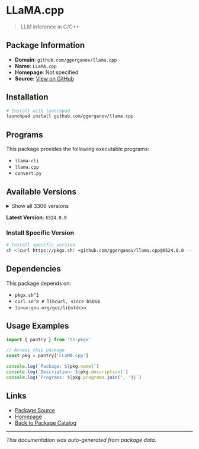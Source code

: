 # LLaMA.cpp

> LLM inference in C/C++

## Package Information

- **Domain**: `github.com/ggerganov/llama.cpp`
- **Name**: `LLaMA.cpp`
- **Homepage**: Not specified
- **Source**: [View on GitHub](https://github.com/pkgxdev/pantry/tree/main/projects/github.com/ggerganov/llama.cpp/package.yml)

## Installation

```bash
# Install with launchpad
launchpad install github.com/ggerganov/llama.cpp
```

## Programs

This package provides the following executable programs:

- `llama-cli`
- `llama.cpp`
- `convert.py`

## Available Versions

<details>
<summary>Show all 3306 versions</summary>

- `6524.0.0`, `6523.0.0`, `6522.0.0`, `6521.0.0`, `6519.0.0`
- `6518.0.0`, `6517.0.0`, `6516.0.0`, `6515.0.0`, `6514.0.0`
- `6513.0.0`, `6512.0.0`, `6511.0.0`, `6510.0.0`, `6509.0.0`
- `6508.0.0`, `6507.0.0`, `6506.0.0`, `6505.0.0`, `6504.0.0`
- `6503.0.0`, `6502.0.0`, `6501.0.0`, `6500.0.0`, `6499.0.0`
- `6498.0.0`, `6497.0.0`, `6496.0.0`, `6494.0.0`, `6493.0.0`
- `6492.0.0`, `6491.0.0`, `6490.0.0`, `6488.0.0`, `6484.0.0`
- `6483.0.0`, `6482.0.0`, `6480.0.0`, `6479.0.0`, `6478.0.0`
- `6477.0.0`, `6476.0.0`, `6475.0.0`, `6474.0.0`, `6473.0.0`
- `6471.0.0`, `6470.0.0`, `6469.0.0`, `6451.0.0`, `6447.0.0`
- `6445.0.0`, `6444.0.0`, `6443.0.0`, `6442.0.0`, `6441.0.0`
- `6440.0.0`, `6436.0.0`, `6435.0.0`, `6434.0.0`, `6432.0.0`
- `6431.0.0`, `6430.0.0`, `6429.0.0`, `6428.0.0`, `6427.0.0`
- `6424.0.0`, `6423.0.0`, `6421.0.0`, `6419.0.0`, `6418.0.0`
- `6416.0.0`, `6415.0.0`, `6414.0.0`, `6412.0.0`, `6409.0.0`
- `6408.0.0`, `6407.0.0`, `6406.0.0`, `6405.0.0`, `6404.0.0`
- `6403.0.0`, `6402.0.0`, `6401.0.0`, `6399.0.0`, `6397.0.0`
- `6396.0.0`, `6394.0.0`, `6393.0.0`, `6392.0.0`, `6391.0.0`
- `6390.0.0`, `6389.0.0`, `6387.0.0`, `6386.0.0`, `6384.0.0`
- `6383.0.0`, `6382.0.0`, `6381.0.0`, `6380.0.0`, `6379.0.0`
- `6377.0.0`, `6376.0.0`, `6374.0.0`, `6373.0.0`, `6372.0.0`
- `6371.0.0`, `6370.0.0`, `6368.0.0`, `6367.0.0`, `6365.0.0`
- `6364.0.0`, `6362.0.0`, `6361.0.0`, `6360.0.0`, `6358.0.0`
- `6357.0.0`, `6356.0.0`, `6355.0.0`, `6354.0.0`, `6353.0.0`
- `6352.0.0`, `6351.0.0`, `6350.0.0`, `6349.0.0`, `6348.0.0`
- `6347.0.0`, `6346.0.0`, `6344.0.0`, `6343.0.0`, `6341.0.0`
- `6340.0.0`, `6337.0.0`, `6335.0.0`, `6334.0.0`, `6332.0.0`
- `6331.0.0`, `6330.0.0`, `6329.0.0`, `6328.0.0`, `6327.0.0`
- `6325.0.0`, `6324.0.0`, `6323.0.0`, `6322.0.0`, `6318.0.0`
- `6317.0.0`, `6316.0.0`, `6315.0.0`, `6314.0.0`, `6313.0.0`
- `6312.0.0`, `6311.0.0`, `6310.0.0`, `6309.0.0`, `6307.0.0`
- `6305.0.0`, `6303.0.0`, `6301.0.0`, `6300.0.0`, `6299.0.0`
- `6298.0.0`, `6297.0.0`, `6295.0.0`, `6294.0.0`, `6293.0.0`
- `6292.0.0`, `6291.0.0`, `6290.0.0`, `6289.0.0`, `6287.0.0`
- `6286.0.0`, `6285.0.0`, `6284.0.0`, `6283.0.0`, `6282.0.0`
- `6280.0.0`, `6279.0.0`, `6278.0.0`, `6277.0.0`, `6276.0.0`
- `6275.0.0`, `6274.0.0`, `6273.0.0`, `6272.0.0`, `6271.0.0`
- `6269.0.0`, `6267.0.0`, `6265.0.0`, `6264.0.0`, `6262.0.0`
- `6261.0.0`, `6258.0.0`, `6257.0.0`, `6255.0.0`, `6254.0.0`
- `6251.0.0`, `6250.0.0`, `6249.0.0`, `6248.0.0`, `6247.0.0`
- `6246.0.0`, `6245.0.0`, `6244.0.0`, `6243.0.0`, `6242.0.0`
- `6241.0.0`, `6240.0.0`, `6239.0.0`, `6238.0.0`, `6237.0.0`
- `6236.0.0`, `6235.0.0`, `6229.0.0`, `6228.0.0`, `6225.0.0`
- `6218.0.0`, `6215.0.0`, `6214.0.0`, `6213.0.0`, `6210.0.0`
- `6209.0.0`, `6208.0.0`, `6207.0.0`, `6205.0.0`, `6204.0.0`
- `6202.0.0`, `6201.0.0`, `6199.0.0`, `6195.0.0`, `6193.0.0`
- `6191.0.0`, `6190.0.0`, `6189.0.0`, `6188.0.0`, `6187.0.0`
- `6185.0.0`, `6184.0.0`, `6183.0.0`, `6182.0.0`, `6181.0.0`
- `6180.0.0`, `6179.0.0`, `6178.0.0`, `6177.0.0`, `6176.0.0`
- `6175.0.0`, `6174.0.0`, `6173.0.0`, `6153.0.0`, `6152.0.0`
- `6150.0.0`, `6149.0.0`, `6148.0.0`, `6144.0.0`, `6143.0.0`
- `6141.0.0`, `6140.0.0`, `6139.0.0`, `6138.0.0`, `6137.0.0`
- `6136.0.0`, `6135.0.0`, `6134.0.0`, `6132.0.0`, `6131.0.0`
- `6129.0.0`, `6128.0.0`, `6124.0.0`, `6123.0.0`, `6122.0.0`
- `6121.0.0`, `6119.0.0`, `6118.0.0`, `6117.0.0`, `6116.0.0`
- `6115.0.0`, `6114.0.0`, `6113.0.0`, `6111.0.0`, `6109.0.0`
- `6106.0.0`, `6105.0.0`, `6104.0.0`, `6103.0.0`, `6102.0.0`
- `6101.0.0`, `6100.0.0`, `6099.0.0`, `6098.0.0`, `6097.0.0`
- `6096.0.0`, `6095.0.0`, `6093.0.0`, `6092.0.0`, `6090.0.0`
- `6089.0.0`, `6088.0.0`, `6087.0.0`, `6085.0.0`, `6084.0.0`
- `6083.0.0`, `6082.0.0`, `6081.0.0`, `6080.0.0`, `6079.0.0`
- `6078.0.0`, `6076.0.0`, `6075.0.0`, `6074.0.0`, `6073.0.0`
- `6070.0.0`, `6067.0.0`, `6066.0.0`, `6065.0.0`, `6064.0.0`
- `6063.0.0`, `6062.0.0`, `6061.0.0`, `6060.0.0`, `6059.0.0`
- `6058.0.0`, `6057.0.0`, `6056.0.0`, `6055.0.0`, `6054.0.0`
- `6052.0.0`, `6051.0.0`, `6050.0.0`, `6049.0.0`, `6048.0.0`
- `6047.0.0`, `6045.0.0`, `6044.0.0`, `6043.0.0`, `6042.0.0`
- `6041.0.0`, `6040.0.0`, `6039.0.0`, `6038.0.0`, `6037.0.0`
- `6036.0.0`, `6035.0.0`, `6032.0.0`, `6031.0.0`, `6030.0.0`
- `6029.0.0`, `6027.0.0`, `6026.0.0`, `6025.0.0`, `6024.0.0`
- `6023.0.0`, `6022.0.0`, `6020.0.0`, `6018.0.0`, `6017.0.0`
- `6016.0.0`, `6015.0.0`, `6014.0.0`, `6013.0.0`, `6012.0.0`
- `6011.0.0`, `6002.0.0`, `6001.0.0`, `6000.0.0`, `5999.0.0`
- `5998.0.0`, `5997.0.0`, `5996.0.0`, `5995.0.0`, `5994.0.0`
- `5993.0.0`, `5992.0.0`, `5990.0.0`, `5989.0.0`, `5988.0.0`
- `5987.0.0`, `5986.0.0`, `5985.0.0`, `5984.0.0`, `5981.0.0`
- `5980.0.0`, `5979.0.0`, `5978.0.0`, `5976.0.0`, `5975.0.0`
- `5973.0.0`, `5972.0.0`, `5970.0.0`, `5968.0.0`, `5967.0.0`
- `5966.0.0`, `5965.0.0`, `5963.0.0`, `5962.0.0`, `5961.0.0`
- `5960.0.0`, `5959.0.0`, `5958.0.0`, `5957.0.0`, `5956.0.0`
- `5954.0.0`, `5953.0.0`, `5952.0.0`, `5950.0.0`, `5949.0.0`
- `5943.0.0`, `5942.0.0`, `5941.0.0`, `5940.0.0`, `5937.0.0`
- `5936.0.0`, `5935.0.0`, `5934.0.0`, `5933.0.0`, `5932.0.0`
- `5930.0.0`, `5929.0.0`, `5928.0.0`, `5927.0.0`, `5924.0.0`
- `5923.0.0`, `5922.0.0`, `5921.0.0`, `5920.0.0`, `5919.0.0`
- `5916.0.0`, `5914.0.0`, `5913.0.0`, `5912.0.0`, `5911.0.0`
- `5910.0.0`, `5909.0.0`, `5908.0.0`, `5904.0.0`, `5902.0.0`
- `5901.0.0`, `5900.0.0`, `5899.0.0`, `5898.0.0`, `5897.0.0`
- `5896.0.0`, `5895.0.0`, `5894.0.0`, `5893.0.0`, `5892.0.0`
- `5891.0.0`, `5890.0.0`, `5889.0.0`, `5888.0.0`, `5887.0.0`
- `5886.0.0`, `5884.0.0`, `5882.0.0`, `5880.0.0`, `5876.0.0`
- `5875.0.0`, `5874.0.0`, `5873.0.0`, `5872.0.0`, `5870.0.0`
- `5869.0.0`, `5868.0.0`, `5867.0.0`, `5866.0.0`, `5865.0.0`
- `5864.0.0`, `5863.0.0`, `5862.0.0`, `5861.0.0`, `5860.0.0`
- `5859.0.0`, `5858.0.0`, `5857.0.0`, `5856.0.0`, `5855.0.0`
- `5854.0.0`, `5853.0.0`, `5852.0.0`, `5851.0.0`, `5849.0.0`
- `5848.0.0`, `5847.0.0`, `5846.0.0`, `5845.0.0`, `5844.0.0`
- `5843.0.0`, `5841.0.0`, `5840.0.0`, `5839.0.0`, `5838.0.0`
- `5837.0.0`, `5836.0.0`, `5835.0.0`, `5834.0.0`, `5833.0.0`
- `5832.0.0`, `5831.0.0`, `5830.0.0`, `5829.0.0`, `5828.0.0`
- `5827.0.0`, `5826.0.0`, `5825.0.0`, `5824.0.0`, `5823.0.0`
- `5822.0.0`, `5821.0.0`, `5820.0.0`, `5819.0.0`, `5817.0.0`
- `5816.0.0`, `5815.0.0`, `5814.0.0`, `5812.0.0`, `5811.0.0`
- `5809.0.0`, `5808.0.0`, `5804.0.0`, `5803.0.0`, `5802.0.0`
- `5801.0.0`, `5798.0.0`, `5797.0.0`, `5795.0.0`, `5794.0.0`
- `5793.0.0`, `5792.0.0`, `5788.0.0`, `5787.0.0`, `5785.0.0`
- `5784.0.0`, `5783.0.0`, `5782.0.0`, `5780.0.0`, `5778.0.0`
- `5777.0.0`, `5775.0.0`, `5774.0.0`, `5773.0.0`, `5772.0.0`
- `5771.0.0`, `5770.0.0`, `5769.0.0`, `5760.0.0`, `5759.0.0`
- `5757.0.0`, `5756.0.0`, `5755.0.0`, `5754.0.0`, `5753.0.0`
- `5752.0.0`, `5751.0.0`, `5749.0.0`, `5747.0.0`, `5745.0.0`
- `5744.0.0`, `5743.0.0`, `5742.0.0`, `5740.0.0`, `5738.0.0`
- `5737.0.0`, `5736.0.0`, `5735.0.0`, `5734.0.0`, `5733.0.0`
- `5731.0.0`, `5729.0.0`, `5728.0.0`, `5726.0.0`, `5723.0.0`
- `5722.0.0`, `5721.0.0`, `5720.0.0`, `5719.0.0`, `5718.0.0`
- `5717.0.0`, `5716.0.0`, `5715.0.0`, `5714.0.0`, `5713.0.0`
- `5712.0.0`, `5711.0.0`, `5709.0.0`, `5708.0.0`, `5707.0.0`
- `5706.0.0`, `5704.0.0`, `5703.0.0`, `5702.0.0`, `5701.0.0`
- `5699.0.0`, `5698.0.0`, `5697.0.0`, `5696.0.0`, `5695.0.0`
- `5693.0.0`, `5689.0.0`, `5688.0.0`, `5687.0.0`, `5686.0.0`
- `5685.0.0`, `5684.0.0`, `5683.0.0`, `5682.0.0`, `5681.0.0`
- `5679.0.0`, `5676.0.0`, `5675.0.0`, `5674.0.0`, `5673.0.0`
- `5672.0.0`, `5671.0.0`, `5670.0.0`, `5669.0.0`, `5668.0.0`
- `5667.0.0`, `5666.0.0`, `5664.0.0`, `5662.0.0`, `5659.0.0`
- `5657.0.0`, `5655.0.0`, `5654.0.0`, `5653.0.0`, `5652.0.0`
- `5651.0.0`, `5650.0.0`, `5649.0.0`, `5648.0.0`, `5646.0.0`
- `5645.0.0`, `5644.0.0`, `5642.0.0`, `5641.0.0`, `5640.0.0`
- `5639.0.0`, `5638.0.0`, `5637.0.0`, `5636.0.0`, `5634.0.0`
- `5633.0.0`, `5632.0.0`, `5631.0.0`, `5630.0.0`, `5629.0.0`
- `5627.0.0`, `5625.0.0`, `5624.0.0`, `5622.0.0`, `5621.0.0`
- `5620.0.0`, `5618.0.0`, `5617.0.0`, `5615.0.0`, `5614.0.0`
- `5613.0.0`, `5612.0.0`, `5610.0.0`, `5609.0.0`, `5608.0.0`
- `5606.0.0`, `5604.0.0`, `5603.0.0`, `5602.0.0`, `5601.0.0`
- `5600.0.0`, `5598.0.0`, `5596.0.0`, `5595.0.0`, `5593.0.0`
- `5592.0.0`, `5591.0.0`, `5590.0.0`, `5589.0.0`, `5588.0.0`
- `5587.0.0`, `5586.0.0`, `5585.0.0`, `5584.0.0`, `5581.0.0`
- `5580.0.0`, `5578.0.0`, `5577.0.0`, `5576.0.0`, `5575.0.0`
- `5574.0.0`, `5573.0.0`, `5572.0.0`, `5571.0.0`, `5569.0.0`
- `5568.0.0`, `5560.0.0`, `5559.0.0`, `5558.0.0`, `5556.0.0`
- `5555.0.0`, `5554.0.0`, `5552.0.0`, `5551.0.0`, `5548.0.0`
- `5547.0.0`, `5546.0.0`, `5545.0.0`, `5544.0.0`, `5543.0.0`
- `5541.0.0`, `5540.0.0`, `5539.0.0`, `5538.0.0`, `5537.0.0`
- `5535.0.0`, `5534.0.0`, `5533.0.0`, `5532.0.0`, `5530.0.0`
- `5529.0.0`, `5526.0.0`, `5524.0.0`, `5522.0.0`, `5519.0.0`
- `5517.0.0`, `5516.0.0`, `5515.0.0`, `5514.0.0`, `5513.0.0`
- `5512.0.0`, `5510.0.0`, `5509.0.0`, `5508.0.0`, `5506.0.0`
- `5505.0.0`, `5504.0.0`, `5503.0.0`, `5502.0.0`, `5501.0.0`
- `5499.0.0`, `5498.0.0`, `5497.0.0`, `5495.0.0`, `5494.0.0`
- `5493.0.0`, `5492.0.0`, `5490.0.0`, `5489.0.0`, `5488.0.0`
- `5486.0.0`, `5484.0.0`, `5483.0.0`, `5481.0.0`, `5480.0.0`
- `5479.0.0`, `5478.0.0`, `5477.0.0`, `5476.0.0`, `5475.0.0`
- `5474.0.0`, `5473.0.0`, `5472.0.0`, `5471.0.0`, `5468.0.0`
- `5466.0.0`, `5465.0.0`, `5464.0.0`, `5463.0.0`, `5462.0.0`
- `5461.0.0`, `5460.0.0`, `5459.0.0`, `5458.0.0`, `5456.0.0`
- `5454.0.0`, `5453.0.0`, `5452.0.0`, `5451.0.0`, `5450.0.0`
- `5449.0.0`, `5448.0.0`, `5446.0.0`, `5444.0.0`, `5443.0.0`
- `5442.0.0`, `5441.0.0`, `5440.0.0`, `5439.0.0`, `5438.0.0`
- `5437.0.0`, `5436.0.0`, `5435.0.0`, `5434.0.0`, `5432.0.0`
- `5431.0.0`, `5430.0.0`, `5429.0.0`, `5427.0.0`, `5426.0.0`
- `5425.0.0`, `5423.0.0`, `5422.0.0`, `5421.0.0`, `5417.0.0`
- `5415.0.0`, `5414.0.0`, `5412.0.0`, `5411.0.0`, `5410.0.0`
- `5409.0.0`, `5406.0.0`, `5405.0.0`, `5404.0.0`, `5402.0.0`
- `5401.0.0`, `5400.0.0`, `5395.0.0`, `5394.0.0`, `5392.0.0`
- `5391.0.0`, `5390.0.0`, `5388.0.0`, `5387.0.0`, `5385.0.0`
- `5384.0.0`, `5382.0.0`, `5381.0.0`, `5380.0.0`, `5379.0.0`
- `5378.0.0`, `5377.0.0`, `5372.0.0`, `5371.0.0`, `5370.0.0`
- `5368.0.0`, `5367.0.0`, `5366.0.0`, `5365.0.0`, `5363.0.0`
- `5361.0.0`, `5360.0.0`, `5359.0.0`, `5358.0.0`, `5357.0.0`
- `5356.0.0`, `5355.0.0`, `5354.0.0`, `5353.0.0`, `5352.0.0`
- `5351.0.0`, `5350.0.0`, `5349.0.0`, `5347.0.0`, `5346.0.0`
- `5345.0.0`, `5344.0.0`, `5342.0.0`, `5341.0.0`, `5340.0.0`
- `5338.0.0`, `5336.0.0`, `5335.0.0`, `5334.0.0`, `5333.0.0`
- `5332.0.0`, `5331.0.0`, `5330.0.0`, `5329.0.0`, `5328.0.0`
- `5327.0.0`, `5326.0.0`, `5325.0.0`, `5324.0.0`, `5323.0.0`
- `5322.0.0`, `5321.0.0`, `5320.0.0`, `5318.0.0`, `5317.0.0`
- `5313.0.0`, `5311.0.0`, `5310.0.0`, `5309.0.0`, `5308.0.0`
- `5306.0.0`, `5303.0.0`, `5302.0.0`, `5301.0.0`, `5300.0.0`
- `5299.0.0`, `5298.0.0`, `5297.0.0`, `5296.0.0`, `5295.0.0`
- `5293.0.0`, `5292.0.0`, `5289.0.0`, `5287.0.0`, `5286.0.0`
- `5284.0.0`, `5283.0.0`, `5281.0.0`, `5280.0.0`, `5279.0.0`
- `5278.0.0`, `5277.0.0`, `5276.0.0`, `5275.0.0`, `5274.0.0`
- `5273.0.0`, `5272.0.0`, `5271.0.0`, `5270.0.0`, `5269.0.0`
- `5267.0.0`, `5266.0.0`, `5265.0.0`, `5261.0.0`, `5260.0.0`
- `5259.0.0`, `5258.0.0`, `5257.0.0`, `5255.0.0`, `5254.0.0`
- `5253.0.0`, `5252.0.0`, `5250.0.0`, `5249.0.0`, `5248.0.0`
- `5246.0.0`, `5243.0.0`, `5242.0.0`, `5241.0.0`, `5239.0.0`
- `5237.0.0`, `5236.0.0`, `5235.0.0`, `5233.0.0`, `5232.0.0`
- `5231.0.0`, `5230.0.0`, `5228.0.0`, `5226.0.0`, `5225.0.0`
- `5223.0.0`, `5222.0.0`, `5221.0.0`, `5220.0.0`, `5219.0.0`
- `5218.0.0`, `5217.0.0`, `5216.0.0`, `5215.0.0`, `5214.0.0`
- `5213.0.0`, `5212.0.0`, `5211.0.0`, `5210.0.0`, `5209.0.0`
- `5208.0.0`, `5207.0.0`, `5205.0.0`, `5204.0.0`, `5202.0.0`
- `5201.0.0`, `5200.0.0`, `5199.0.0`, `5198.0.0`, `5197.0.0`
- `5196.0.0`, `5195.0.0`, `5194.0.0`, `5193.0.0`, `5192.0.0`
- `5191.0.0`, `5190.0.0`, `5189.0.0`, `5188.0.0`, `5187.0.0`
- `5186.0.0`, `5185.0.0`, `5184.0.0`, `5181.0.0`, `5180.0.0`
- `5178.0.0`, `5177.0.0`, `5176.0.0`, `5175.0.0`, `5174.0.0`
- `5173.0.0`, `5171.0.0`, `5170.0.0`, `5169.0.0`, `5166.0.0`
- `5165.0.0`, `5164.0.0`, `5163.0.0`, `5162.0.0`, `5161.0.0`
- `5160.0.0`, `5159.0.0`, `5158.0.0`, `5156.0.0`, `5155.0.0`
- `5153.0.0`, `5152.0.0`, `5151.0.0`, `5150.0.0`, `5149.0.0`
- `5148.0.0`, `5147.0.0`, `5146.0.0`, `5145.0.0`, `5144.0.0`
- `5143.0.0`, `5142.0.0`, `5141.0.0`, `5140.0.0`, `5138.0.0`
- `5137.0.0`, `5136.0.0`, `5135.0.0`, `5134.0.0`, `5133.0.0`
- `5132.0.0`, `5131.0.0`, `5129.0.0`, `5127.0.0`, `5126.0.0`
- `5125.0.0`, `5124.0.0`, `5123.0.0`, `5122.0.0`, `5121.0.0`
- `5120.0.0`, `5119.0.0`, `5118.0.0`, `5117.0.0`, `5116.0.0`
- `5115.0.0`, `5114.0.0`, `5113.0.0`, `5108.0.0`, `5107.0.0`
- `5106.0.0`, `5099.0.0`, `5097.0.0`, `5096.0.0`, `5094.0.0`
- `5093.0.0`, `5092.0.0`, `5089.0.0`, `5086.0.0`, `5085.0.0`
- `5084.0.0`, `5083.0.0`, `5082.0.0`, `5081.0.0`, `5080.0.0`
- `5079.0.0`, `5078.0.0`, `5076.0.0`, `5074.0.0`, `5073.0.0`
- `5072.0.0`, `5071.0.0`, `5066.0.0`, `5064.0.0`, `5062.0.0`
- `5061.0.0`, `5060.0.0`, `5059.0.0`, `5058.0.0`, `5057.0.0`
- `5056.0.0`, `5055.0.0`, `5054.0.0`, `5053.0.0`, `5052.0.0`
- `5050.0.0`, `5049.0.0`, `5046.0.0`, `5045.0.0`, `5043.0.0`
- `5041.0.0`, `5039.0.0`, `5038.0.0`, `5037.0.0`, `5036.0.0`
- `5035.0.0`, `5034.0.0`, `5033.0.0`, `5032.0.0`, `5031.0.0`
- `5030.0.0`, `5029.0.0`, `5028.0.0`, `5026.0.0`, `5025.0.0`
- `5022.0.0`, `5021.0.0`, `5019.0.0`, `5018.0.0`, `5017.0.0`
- `5016.0.0`, `5015.0.0`, `5013.0.0`, `5012.0.0`, `5010.0.0`
- `5009.0.0`, `5006.0.0`, `5005.0.0`, `5004.0.0`, `5003.0.0`
- `5002.0.0`, `5001.0.0`, `4999.0.0`, `4998.0.0`, `4997.0.0`
- `4992.0.0`, `4991.0.0`, `4990.0.0`, `4988.0.0`, `4987.0.0`
- `4986.0.0`, `4985.0.0`, `4984.0.0`, `4982.0.0`, `4981.0.0`
- `4980.0.0`, `4978.0.0`, `4977.0.0`, `4976.0.0`, `4974.0.0`
- `4972.0.0`, `4970.0.0`, `4969.0.0`, `4967.0.0`, `4966.0.0`
- `4964.0.0`, `4963.0.0`, `4961.0.0`, `4958.0.0`, `4957.0.0`
- `4956.0.0`, `4953.0.0`, `4951.0.0`, `4948.0.0`, `4947.0.0`
- `4945.0.0`, `4944.0.0`, `4942.0.0`, `4940.0.0`, `4939.0.0`
- `4938.0.0`, `4937.0.0`, `4936.0.0`, `4935.0.0`, `4934.0.0`
- `4933.0.0`, `4932.0.0`, `4930.0.0`, `4929.0.0`, `4927.0.0`
- `4926.0.0`, `4925.0.0`, `4924.0.0`, `4923.0.0`, `4921.0.0`
- `4920.0.0`, `4919.0.0`, `4916.0.0`, `4915.0.0`, `4914.0.0`
- `4913.0.0`, `4912.0.0`, `4911.0.0`, `4910.0.0`, `4909.0.0`
- `4908.0.0`, `4907.0.0`, `4905.0.0`, `4903.0.0`, `4902.0.0`
- `4901.0.0`, `4900.0.0`, `4899.0.0`, `4898.0.0`, `4897.0.0`
- `4896.0.0`, `4895.0.0`, `4893.0.0`, `4892.0.0`, `4891.0.0`
- `4889.0.0`, `4888.0.0`, `4886.0.0`, `4885.0.0`, `4884.0.0`
- `4882.0.0`, `4880.0.0`, `4879.0.0`, `4877.0.0`, `4876.0.0`
- `4875.0.0`, `4874.0.0`, `4873.0.0`, `4872.0.0`, `4871.0.0`
- `4870.0.0`, `4869.0.0`, `4868.0.0`, `4867.0.0`, `4865.0.0`
- `4864.0.0`, `4863.0.0`, `4861.0.0`, `4860.0.0`, `4859.0.0`
- `4856.0.0`, `4855.0.0`, `4854.0.0`, `4853.0.0`, `4851.0.0`
- `4849.0.0`, `4848.0.0`, `4847.0.0`, `4846.0.0`, `4837.0.0`
- `4836.0.0`, `4835.0.0`, `4834.0.0`, `4833.0.0`, `4832.0.0`
- `4831.0.0`, `4830.0.0`, `4829.0.0`, `4827.0.0`, `4826.0.0`
- `4824.0.0`, `4823.0.0`, `4821.0.0`, `4820.0.0`, `4819.0.0`
- `4818.0.0`, `4806.0.0`, `4805.0.0`, `4804.0.0`, `4803.0.0`
- `4801.0.0`, `4800.0.0`, `4799.0.0`, `4798.0.0`, `4797.0.0`
- `4796.0.0`, `4793.0.0`, `4792.0.0`, `4790.0.0`, `4789.0.0`
- `4788.0.0`, `4786.0.0`, `4785.0.0`, `4784.0.0`, `4783.0.0`
- `4778.0.0`, `4777.0.0`, `4776.0.0`, `4775.0.0`, `4774.0.0`
- `4773.0.0`, `4771.0.0`, `4770.0.0`, `4769.0.0`, `4768.0.0`
- `4767.0.0`, `4765.0.0`, `4764.0.0`, `4763.0.0`, `4762.0.0`
- `4761.0.0`, `4760.0.0`, `4759.0.0`, `4756.0.0`, `4755.0.0`
- `4754.0.0`, `4753.0.0`, `4751.0.0`, `4749.0.0`, `4747.0.0`
- `4746.0.0`, `4745.0.0`, `4743.0.0`, `4742.0.0`, `4739.0.0`
- `4738.0.0`, `4735.0.0`, `4734.0.0`, `4733.0.0`, `4732.0.0`
- `4731.0.0`, `4730.0.0`, `4728.0.0`, `4727.0.0`, `4724.0.0`
- `4722.0.0`, `4721.0.0`, `4720.0.0`, `4719.0.0`, `4718.0.0`
- `4717.0.0`, `4716.0.0`, `4714.0.0`, `4713.0.0`, `4712.0.0`
- `4710.0.0`, `4708.0.0`, `4707.0.0`, `4706.0.0`, `4705.0.0`
- `4704.0.0`, `4702.0.0`, `4699.0.0`, `4698.0.0`, `4696.0.0`
- `4695.0.0`, `4694.0.0`, `4692.0.0`, `4689.0.0`, `4688.0.0`
- `4686.0.0`, `4683.0.0`, `4682.0.0`, `4681.0.0`, `4679.0.0`
- `4678.0.0`, `4677.0.0`, `4676.0.0`, `4675.0.0`, `4671.0.0`
- `4667.0.0`, `4666.0.0`, `4663.0.0`, `4662.0.0`, `4661.0.0`
- `4660.0.0`, `4659.0.0`, `4658.0.0`, `4657.0.0`, `4651.0.0`
- `4649.0.0`, `4648.0.0`, `4647.0.0`, `4646.0.0`, `4644.0.0`
- `4643.0.0`, `4642.0.0`, `4641.0.0`, `4640.0.0`, `4639.0.0`
- `4637.0.0`, `4636.0.0`, `4634.0.0`, `4633.0.0`, `4631.0.0`
- `4628.0.0`, `4623.0.0`, `4621.0.0`, `4620.0.0`, `4619.0.0`
- `4618.0.0`, `4617.0.0`, `4616.0.0`, `4615.0.0`, `4614.0.0`
- `4613.0.0`, `4611.0.0`, `4610.0.0`, `4609.0.0`, `4608.0.0`
- `4607.0.0`, `4606.0.0`, `4605.0.0`, `4604.0.0`, `4603.0.0`
- `4601.0.0`, `4600.0.0`, `4599.0.0`, `4598.0.0`, `4595.0.0`
- `4594.0.0`, `4589.0.0`, `4588.0.0`, `4586.0.0`, `4585.0.0`
- `4583.0.0`, `4581.0.0`, `4580.0.0`, `4576.0.0`, `4575.0.0`
- `4574.0.0`, `4572.0.0`, `4570.0.0`, `4569.0.0`, `4568.0.0`
- `4567.0.0`, `4566.0.0`, `4565.0.0`, `4564.0.0`, `4562.0.0`
- `4560.0.0`, `4559.0.0`, `4557.0.0`, `4552.0.0`, `4550.0.0`
- `4549.0.0`, `4548.0.0`, `4547.0.0`, `4546.0.0`, `4545.0.0`
- `4543.0.0`, `4542.0.0`, `4539.0.0`, `4538.0.0`, `4537.0.0`
- `4536.0.0`, `4535.0.0`, `4534.0.0`, `4533.0.0`, `4532.0.0`
- `4529.0.0`, `4528.0.0`, `4527.0.0`, `4526.0.0`, `4525.0.0`
- `4524.0.0`, `4523.0.0`, `4522.0.0`, `4521.0.0`, `4520.0.0`
- `4519.0.0`, `4518.0.0`, `4516.0.0`, `4514.0.0`, `4513.0.0`
- `4512.0.0`, `4510.0.0`, `4509.0.0`, `4508.0.0`, `4506.0.0`
- `4504.0.0`, `4503.0.0`, `4502.0.0`, `4501.0.0`, `4500.0.0`
- `4499.0.0`, `4497.0.0`, `4493.0.0`, `4491.0.0`, `4488.0.0`
- `4487.0.0`, `4485.0.0`, `4481.0.0`, `4475.0.0`, `4474.0.0`
- `4468.0.0`, `4467.0.0`, `4466.0.0`, `4465.0.0`, `4464.0.0`
- `4458.0.0`, `4457.0.0`, `4456.0.0`, `4453.0.0`, `4451.0.0`
- `4450.0.0`, `4447.0.0`, `4446.0.0`, `4445.0.0`, `4443.0.0`
- `4440.0.0`, `4439.0.0`, `4438.0.0`, `4437.0.0`, `4435.0.0`
- `4434.0.0`, `4433.0.0`, `4432.0.0`, `4431.0.0`, `4430.0.0`
- `4428.0.0`, `4426.0.0`, `4425.0.0`, `4424.0.0`, `4423.0.0`
- `4422.0.0`, `4421.0.0`, `4420.0.0`, `4419.0.0`, `4418.0.0`
- `4416.0.0`, `4415.0.0`, `4414.0.0`, `4411.0.0`, `4409.0.0`
- `4406.0.0`, `4404.0.0`, `4403.0.0`, `4402.0.0`, `4400.0.0`
- `4399.0.0`, `4398.0.0`, `4397.0.0`, `4396.0.0`, `4394.0.0`
- `4393.0.0`, `4392.0.0`, `4391.0.0`, `4390.0.0`, `4389.0.0`
- `4388.0.0`, `4387.0.0`, `4386.0.0`, `4385.0.0`, `4384.0.0`
- `4383.0.0`, `4382.0.0`, `4381.0.0`, `4380.0.0`, `4379.0.0`
- `4378.0.0`, `4376.0.0`, `4375.0.0`, `4372.0.0`, `4371.0.0`
- `4369.0.0`, `4368.0.0`, `4367.0.0`, `4366.0.0`, `4365.0.0`
- `4363.0.0`, `4362.0.0`, `4361.0.0`, `4360.0.0`, `4359.0.0`
- `4358.0.0`, `4357.0.0`, `4354.0.0`, `4353.0.0`, `4351.0.0`
- `4350.0.0`, `4349.0.0`, `4348.0.0`, `4343.0.0`, `4342.0.0`
- `4341.0.0`, `4338.0.0`, `4337.0.0`, `4333.0.0`, `4331.0.0`
- `4329.0.0`, `4327.0.0`, `4326.0.0`, `4325.0.0`, `4324.0.0`
- `4321.0.0`, `4320.0.0`, `4319.0.0`, `4318.0.0`, `4317.0.0`
- `4315.0.0`, `4314.0.0`, `4312.0.0`, `4311.0.0`, `4304.0.0`
- `4302.0.0`, `4301.0.0`, `4300.0.0`, `4299.0.0`, `4298.0.0`
- `4297.0.0`, `4296.0.0`, `4295.0.0`, `4293.0.0`, `4292.0.0`
- `4291.0.0`, `4290.0.0`, `4288.0.0`, `4287.0.0`, `4285.0.0`
- `4284.0.0`, `4283.0.0`, `4282.0.0`, `4281.0.0`, `4280.0.0`
- `4279.0.0`, `4276.0.0`, `4273.0.0`, `4272.0.0`, `4271.0.0`
- `4267.0.0`, `4266.0.0`, `4265.0.0`, `4262.0.0`, `4261.0.0`
- `4260.0.0`, `4258.0.0`, `4256.0.0`, `4255.0.0`, `4254.0.0`
- `4253.0.0`, `4248.0.0`, `4246.0.0`, `4243.0.0`, `4242.0.0`
- `4240.0.0`, `4239.0.0`, `4234.0.0`, `4233.0.0`, `4231.0.0`
- `4230.0.0`, `4227.0.0`, `4226.0.0`, `4224.0.0`, `4222.0.0`
- `4221.0.0`, `4220.0.0`, `4219.0.0`, `4218.0.0`, `4217.0.0`
- `4216.0.0`, `4215.0.0`, `4214.0.0`, `4212.0.0`, `4210.0.0`
- `4209.0.0`, `4208.0.0`, `4206.0.0`, `4204.0.0`, `4203.0.0`
- `4202.0.0`, `4201.0.0`, `4200.0.0`, `4195.0.0`, `4191.0.0`
- `4179.0.0`, `4178.0.0`, `4177.0.0`, `4176.0.0`, `4175.0.0`
- `4174.0.0`, `4173.0.0`, `4171.0.0`, `4170.0.0`, `4169.0.0`
- `4168.0.0`, `4167.0.0`, `4164.0.0`, `4163.0.0`, `4162.0.0`
- `4161.0.0`, `4160.0.0`, `4157.0.0`, `4154.0.0`, `4153.0.0`
- `4151.0.0`, `4150.0.0`, `4149.0.0`, `4148.0.0`, `4143.0.0`
- `4142.0.0`, `4141.0.0`, `4139.0.0`, `4138.0.0`, `4137.0.0`
- `4134.0.0`, `4133.0.0`, `4132.0.0`, `4131.0.0`, `4130.0.0`
- `4129.0.0`, `4128.0.0`, `4127.0.0`, `4126.0.0`, `4122.0.0`
- `4120.0.0`, `4118.0.0`, `4115.0.0`, `4114.0.0`, `4113.0.0`
- `4112.0.0`, `4111.0.0`, `4103.0.0`, `4102.0.0`, `4100.0.0`
- `4098.0.0`, `4095.0.0`, `4094.0.0`, `4092.0.0`, `4091.0.0`
- `4088.0.0`, `4087.0.0`, `4082.0.0`, `4081.0.0`, `4080.0.0`
- `4079.0.0`, `4078.0.0`, `4077.0.0`, `4076.0.0`, `4075.0.0`
- `4071.0.0`, `4069.0.0`, `4068.0.0`, `4067.0.0`, `4066.0.0`
- `4065.0.0`, `4062.0.0`, `4056.0.0`, `4055.0.0`, `4053.0.0`
- `4052.0.0`, `4050.0.0`, `4048.0.0`, `4044.0.0`, `4042.0.0`
- `4041.0.0`, `4040.0.0`, `4038.0.0`, `4037.0.0`, `4036.0.0`
- `4034.0.0`, `4033.0.0`, `4032.0.0`, `4027.0.0`, `4026.0.0`
- `4025.0.0`, `4024.0.0`, `4023.0.0`, `4020.0.0`, `4019.0.0`
- `4016.0.0`, `4015.0.0`, `4014.0.0`, `4013.0.0`, `4011.0.0`
- `4010.0.0`, `4009.0.0`, `4007.0.0`, `4006.0.0`, `4005.0.0`
- `4003.0.0`, `4002.0.0`, `4001.0.0`, `4000.0.0`, `3999.0.0`
- `3998.0.0`, `3997.0.0`, `3996.0.0`, `3995.0.0`, `3994.0.0`
- `3991.0.0`, `3990.0.0`, `3989.0.0`, `3988.0.0`, `3987.0.0`
- `3985.0.0`, `3984.0.0`, `3983.0.0`, `3982.0.0`, `3978.0.0`
- `3977.0.0`, `3975.0.0`, `3974.0.0`, `3972.0.0`, `3971.0.0`
- `3970.0.0`, `3967.0.0`, `3964.0.0`, `3962.0.0`, `3961.0.0`
- `3960.0.0`, `3958.0.0`, `3957.0.0`, `3952.0.0`, `3950.0.0`
- `3949.0.0`, `3948.0.0`, `3946.0.0`, `3943.0.0`, `3942.0.0`
- `3941.0.0`, `3940.0.0`, `3939.0.0`, `3938.0.0`, `3936.0.0`
- `3935.0.0`, `3933.0.0`, `3932.0.0`, `3931.0.0`, `3930.0.0`
- `3927.0.0`, `3926.0.0`, `3925.0.0`, `3923.0.0`, `3922.0.0`
- `3921.0.0`, `3920.0.0`, `3917.0.0`, `3916.0.0`, `3914.0.0`
- `3912.0.0`, `3911.0.0`, `3909.0.0`, `3907.0.0`, `3906.0.0`
- `3905.0.0`, `3904.0.0`, `3903.0.0`, `3902.0.0`, `3901.0.0`
- `3899.0.0`, `3898.0.0`, `3896.0.0`, `3895.0.0`, `3892.0.0`
- `3889.0.0`, `3887.0.0`, `3886.0.0`, `3883.0.0`, `3880.0.0`
- `3878.0.0`, `3874.0.0`, `3873.0.0`, `3872.0.0`, `3870.0.0`
- `3869.0.0`, `3868.0.0`, `3867.0.0`, `3866.0.0`, `3865.0.0`
- `3864.0.0`, `3863.0.0`, `3861.0.0`, `3856.0.0`, `3855.0.0`
- `3853.0.0`, `3849.0.0`, `3848.0.0`, `3847.0.0`, `3841.0.0`
- `3837.0.0`, `3835.0.0`, `3834.0.0`, `3832.0.0`, `3831.0.0`
- `3829.0.0`, `3828.0.0`, `3827.0.0`, `3825.0.0`, `3824.0.0`
- `3823.0.0`, `3822.0.0`, `3821.0.0`, `3818.0.0`, `3817.0.0`
- `3816.0.0`, `3814.0.0`, `3813.0.0`, `3812.0.0`, `3811.0.0`
- `3808.0.0`, `3807.0.0`, `3806.0.0`, `3805.0.0`, `3804.0.0`
- `3803.0.0`, `3802.0.0`, `3801.0.0`, `3800.0.0`, `3799.0.0`
- `3798.0.0`, `3795.0.0`, `3790.0.0`, `3789.0.0`, `3788.0.0`
- `3787.0.0`, `3786.0.0`, `3785.0.0`, `3783.0.0`, `3782.0.0`
- `3781.0.0`, `3779.0.0`, `3778.0.0`, `3777.0.0`, `3775.0.0`
- `3774.0.0`, `3772.0.0`, `3771.0.0`, `3770.0.0`, `3767.0.0`
- `3766.0.0`, `3765.0.0`, `3764.0.0`, `3763.0.0`, `3761.0.0`
- `3760.0.0`, `3759.0.0`, `3756.0.0`, `3755.0.0`, `3754.0.0`
- `3753.0.0`, `3752.0.0`, `3751.0.0`, `3750.0.0`, `3749.0.0`
- `3747.0.0`, `3744.0.0`, `3743.0.0`, `3740.0.0`, `3737.0.0`
- `3735.0.0`, `3733.0.0`, `3731.0.0`, `3729.0.0`, `3728.0.0`
- `3727.0.0`, `3726.0.0`, `3725.0.0`, `3723.0.0`, `3721.0.0`
- `3720.0.0`, `3718.0.0`, `3717.0.0`, `3716.0.0`, `3715.0.0`
- `3714.0.0`, `3713.0.0`, `3711.0.0`, `3707.0.0`, `3706.0.0`
- `3705.0.0`, `3704.0.0`, `3703.0.0`, `3702.0.0`, `3701.0.0`
- `3700.0.0`, `3699.0.0`, `3688.0.0`, `3687.0.0`, `3686.0.0`
- `3685.0.0`, `3684.0.0`, `3683.0.0`, `3682.0.0`, `3681.0.0`
- `3680.0.0`, `3678.0.0`, `3677.0.0`, `3676.0.0`, `3675.0.0`
- `3674.0.0`, `3672.0.0`, `3671.0.0`, `3669.0.0`, `3668.0.0`
- `3667.0.0`, `3666.0.0`, `3664.0.0`, `3661.0.0`, `3658.0.0`
- `3656.0.0`, `3655.0.0`, `3654.0.0`, `3652.0.0`, `3651.0.0`
- `3649.0.0`, `3647.0.0`, `3645.0.0`, `3644.0.0`, `3643.0.0`
- `3639.0.0`, `3636.0.0`, `3635.0.0`, `3634.0.0`, `3633.0.0`
- `3632.0.0`, `3631.0.0`, `3630.0.0`, `3629.0.0`, `3625.0.0`
- `3623.0.0`, `3622.0.0`, `3621.0.0`, `3620.0.0`, `3617.0.0`
- `3616.0.0`, `3615.0.0`, `3614.0.0`, `3613.0.0`, `3612.0.0`
- `3611.0.0`, `3610.0.0`, `3609.0.0`, `3608.0.0`, `3607.0.0`
- `3606.0.0`, `3604.0.0`, `3603.0.0`, `3600.0.0`, `3599.0.0`
- `3598.0.0`, `3593.0.0`, `3592.0.0`, `3591.0.0`, `3590.0.0`
- `3589.0.0`, `3588.0.0`, `3587.0.0`, `3585.0.0`, `3584.0.0`
- `3583.0.0`, `3582.0.0`, `3581.0.0`, `3580.0.0`, `3578.0.0`
- `3577.0.0`, `3575.0.0`, `3574.0.0`, `3573.0.0`, `3571.0.0`
- `3567.0.0`, `3566.0.0`, `3565.0.0`, `3564.0.0`, `3563.0.0`
- `3561.0.0`, `3560.0.0`, `3559.0.0`, `3557.0.0`, `3556.0.0`
- `3551.0.0`, `3547.0.0`, `3543.0.0`, `3542.0.0`, `3541.0.0`
- `3540.0.0`, `3539.0.0`, `3538.0.0`, `3537.0.0`, `3536.0.0`
- `3534.0.0`, `3532.0.0`, `3531.0.0`, `3529.0.0`, `3528.0.0`
- `3527.0.0`, `3525.0.0`, `3524.0.0`, `3522.0.0`, `3520.0.0`
- `3519.0.0`, `3517.0.0`, `3516.0.0`, `3515.0.0`, `3512.0.0`
- `3510.0.0`, `3509.0.0`, `3508.0.0`, `3506.0.0`, `3505.0.0`
- `3504.0.0`, `3503.0.0`, `3502.0.0`, `3501.0.0`, `3500.0.0`
- `3499.0.0`, `3498.0.0`, `3497.0.0`, `3496.0.0`, `3495.0.0`
- `3490.0.0`, `3489.0.0`, `3488.0.0`, `3487.0.0`, `3486.0.0`
- `3485.0.0`, `3484.0.0`, `3483.0.0`, `3482.0.0`, `3479.0.0`
- `3472.0.0`, `3471.0.0`, `3470.0.0`, `3469.0.0`, `3468.0.0`
- `3467.0.0`, `3465.0.0`, `3464.0.0`, `3463.0.0`, `3462.0.0`
- `3461.0.0`, `3460.0.0`, `3459.0.0`, `3458.0.0`, `3456.0.0`
- `3452.0.0`, `3451.0.0`, `3450.0.0`, `3449.0.0`, `3447.0.0`
- `3445.0.0`, `3442.0.0`, `3441.0.0`, `3440.0.0`, `3438.0.0`
- `3437.0.0`, `3436.0.0`, `3434.0.0`, `3433.0.0`, `3428.0.0`
- `3427.0.0`, `3425.0.0`, `3423.0.0`, `3421.0.0`, `3419.0.0`
- `3418.0.0`, `3416.0.0`, `3412.0.0`, `3408.0.0`, `3407.0.0`
- `3406.0.0`, `3405.0.0`, `3403.0.0`, `3402.0.0`, `3400.0.0`
- `3398.0.0`, `3396.0.0`, `3394.0.0`, `3393.0.0`, `3392.0.0`
- `3389.0.0`, `3387.0.0`, `3386.0.0`, `3385.0.0`, `3384.0.0`
- `3383.0.0`, `3382.0.0`, `3381.0.0`, `3378.0.0`, `3376.0.0`
- `3375.0.0`, `3374.0.0`, `3373.0.0`, `3371.0.0`, `3370.0.0`
- `3369.0.0`, `3368.0.0`, `3367.0.0`, `3366.0.0`, `3365.0.0`
- `3363.0.0`, `3361.0.0`, `3358.0.0`, `3356.0.0`, `3355.0.0`
- `3354.0.0`, `3353.0.0`, `3347.0.0`, `3345.0.0`, `3342.0.0`
- `3341.0.0`, `3340.0.0`, `3334.0.0`, `3333.0.0`, `3332.0.0`
- `3328.0.0`, `3327.0.0`, `3325.0.0`, `3324.0.0`, `3322.0.0`
- `3317.0.0`, `3316.0.0`, `3315.0.0`, `3314.0.0`, `3311.0.0`
- `3309.0.0`, `3307.0.0`, `3306.0.0`, `3305.0.0`, `3304.0.0`
- `3303.0.0`, `3295.0.0`, `3294.0.0`, `3293.0.0`, `3292.0.0`
- `3291.0.0`, `3290.0.0`, `3289.0.0`, `3287.0.0`, `3286.0.0`
- `3285.0.0`, `3284.0.0`, `3283.0.0`, `3282.0.0`, `3280.0.0`
- `3279.0.0`, `3278.0.0`, `3276.0.0`, `3274.0.0`, `3273.0.0`
- `3269.0.0`, `3267.0.0`, `3266.0.0`, `3265.0.0`, `3264.0.0`
- `3263.0.0`, `3262.0.0`, `3261.0.0`, `3260.0.0`, `3259.0.0`
- `3258.0.0`, `3256.0.0`, `3254.0.0`, `3252.0.0`, `3250.0.0`
- `3249.0.0`, `3248.0.0`, `3246.0.0`, `3245.0.0`, `3243.0.0`
- `3242.0.0`, `3241.0.0`, `3240.0.0`, `3233.0.0`, `3232.0.0`
- `3231.0.0`, `3230.0.0`, `3229.0.0`, `3228.0.0`, `3227.0.0`
- `3226.0.0`, `3223.0.0`, `3222.0.0`, `3220.0.0`, `3219.0.0`
- `3218.0.0`, `3216.0.0`, `3212.0.0`, `3211.0.0`, `3209.0.0`
- `3208.0.0`, `3206.0.0`, `3205.0.0`, `3204.0.0`, `3202.0.0`
- `3201.0.0`, `3199.0.0`, `3197.0.0`, `3195.0.0`, `3194.0.0`
- `3193.0.0`, `3190.0.0`, `3189.0.0`, `3188.0.0`, `3187.0.0`
- `3186.0.0`, `3184.0.0`, `3183.0.0`, `3182.0.0`, `3181.0.0`
- `3180.0.0`, `3179.0.0`, `3178.0.0`, `3177.0.0`, `3175.0.0`
- `3166.0.0`, `3163.0.0`, `3162.0.0`, `3158.0.0`, `3156.0.0`
- `3154.0.0`, `3153.0.0`, `3152.0.0`, `3151.0.0`, `3150.0.0`
- `3149.0.0`, `3148.0.0`, `3147.0.0`, `3146.0.0`, `3145.0.0`
- `3143.0.0`, `3140.0.0`, `3139.0.0`, `3138.0.0`, `3135.0.0`
- `3134.0.0`, `3131.0.0`, `3130.0.0`, `3091.0.0`, `3089.0.0`
- `3088.0.0`, `3087.0.0`, `3086.0.0`, `3085.0.0`, `3083.0.0`
- `3082.0.0`, `3080.0.0`, `3079.0.0`, `3078.0.0`, `3077.0.0`
- `3076.0.0`, `3075.0.0`, `3074.0.0`, `3073.0.0`, `3072.0.0`
- `3071.0.0`, `3070.0.0`, `3067.0.0`, `3066.0.0`, `3065.0.0`
- `3063.0.0`, `3058.0.0`, `3056.0.0`, `3051.0.0`, `3046.0.0`
- `3045.0.0`, `3044.0.0`, `3042.0.0`, `3040.0.0`, `3039.0.0`
- `3038.0.0`, `3037.0.0`, `3036.0.0`, `3035.0.0`, `3033.0.0`
- `3030.0.0`, `3029.0.0`, `3028.0.0`, `3027.0.0`, `3026.0.0`
- `3025.0.0`, `3024.0.0`, `3023.0.0`, `3021.0.0`, `3019.0.0`
- `3018.0.0`, `3015.0.0`, `3014.0.0`, `3012.0.0`, `3011.0.0`
- `3010.0.0`, `3008.0.0`, `3007.0.0`, `3006.0.0`, `3003.0.0`
- `3001.0.0`, `2998.0.0`, `2996.0.0`, `2995.0.0`, `2994.0.0`
- `2993.0.0`, `2992.0.0`, `2989.0.0`, `2988.0.0`, `2985.0.0`
- `2984.0.0`, `2982.0.0`, `2981.0.0`, `2979.0.0`, `2978.0.0`
- `2976.0.0`, `2974.0.0`, `2973.0.0`, `2972.0.0`, `2970.0.0`
- `2969.0.0`, `2968.0.0`, `2967.0.0`, `2966.0.0`, `2965.0.0`
- `2964.0.0`, `2963.0.0`, `2962.0.0`, `2961.0.0`, `2958.0.0`
- `2956.0.0`, `2955.0.0`, `2953.0.0`, `2952.0.0`, `2950.0.0`
- `2949.0.0`, `2948.0.0`, `2946.0.0`, `2945.0.0`, `2943.0.0`
- `2941.0.0`, `2940.0.0`, `2939.0.0`, `2938.0.0`, `2937.0.0`
- `2936.0.0`, `2934.0.0`, `2933.0.0`, `2932.0.0`, `2930.0.0`
- `2929.0.0`, `2928.0.0`, `2927.0.0`, `2926.0.0`, `2923.0.0`
- `2922.0.0`, `2921.0.0`, `2918.0.0`, `2917.0.0`, `2916.0.0`
- `2915.0.0`, `2914.0.0`, `2913.0.0`, `2910.0.0`, `2909.0.0`
- `2908.0.0`, `2906.0.0`, `2901.0.0`, `2899.0.0`, `2897.0.0`
- `2894.0.0`, `2893.0.0`, `2892.0.0`, `2891.0.0`, `2890.0.0`
- `2889.0.0`, `2885.0.0`, `2884.0.0`, `2879.0.0`, `2878.0.0`
- `2877.0.0`, `2876.0.0`, `2875.0.0`, `2874.0.0`, `2871.0.0`
- `2870.0.0`, `2868.0.0`, `2867.0.0`, `2865.0.0`, `2864.0.0`
- `2862.0.0`, `2861.0.0`, `2860.0.0`, `2859.0.0`, `2854.0.0`
- `2852.0.0`, `2848.0.0`, `2847.0.0`, `2846.0.0`, `2845.0.0`
- `2844.0.0`, `2843.0.0`, `2842.0.0`, `2840.0.0`, `2839.0.0`
- `2838.0.0`, `2837.0.0`, `2836.0.0`, `2835.0.0`, `2834.0.0`
- `2831.0.0`, `2830.0.0`, `2828.0.0`, `2826.0.0`, `2824.0.0`
- `2822.0.0`, `2821.0.0`, `2820.0.0`, `2818.0.0`, `2817.0.0`
- `2816.0.0`, `2815.0.0`, `2813.0.0`, `2812.0.0`, `2811.0.0`
- `2808.0.0`, `2805.0.0`, `2804.0.0`, `2803.0.0`, `2800.0.0`
- `2797.0.0`, `2794.0.0`, `2793.0.0`, `2791.0.0`, `2789.0.0`
- `2787.0.0`, `2785.0.0`, `2784.0.0`, `2783.0.0`, `2781.0.0`
- `2780.0.0`, `2779.0.0`, `2777.0.0`, `2776.0.0`, `2775.0.0`
- `2774.0.0`, `2773.0.0`, `2772.0.0`, `2771.0.0`, `2769.0.0`
- `2767.0.0`, `2766.0.0`, `2764.0.0`, `2763.0.0`, `2761.0.0`
- `2760.0.0`, `2757.0.0`, `2756.0.0`, `2755.0.0`, `2754.0.0`
- `2753.0.0`, `2751.0.0`, `2750.0.0`, `2749.0.0`, `2748.0.0`
- `2747.0.0`, `2746.0.0`, `2740.0.0`, `2737.0.0`, `2736.0.0`
- `2735.0.0`, `2734.0.0`, `2731.0.0`, `2730.0.0`, `2729.0.0`
- `2728.0.0`, `2727.0.0`, `2724.0.0`, `2717.0.0`, `2715.0.0`
- `2714.0.0`, `2712.0.0`, `2710.0.0`, `2709.0.0`, `2708.0.0`
- `2707.0.0`, `2702.0.0`, `2700.0.0`, `2699.0.0`, `2698.0.0`
- `2697.0.0`, `2696.0.0`, `2694.0.0`, `2692.0.0`, `2691.0.0`
- `2690.0.0`, `2687.0.0`, `2686.0.0`, `2684.0.0`, `2683.0.0`
- `2681.0.0`, `2680.0.0`, `2679.0.0`, `2678.0.0`, `2676.0.0`
- `2675.0.0`, `2674.0.0`, `2673.0.0`, `2671.0.0`, `2670.0.0`
- `2669.0.0`, `2667.0.0`, `2666.0.0`, `2665.0.0`, `2664.0.0`
- `2663.0.0`, `2661.0.0`, `2660.0.0`, `2658.0.0`, `2657.0.0`
- `2656.0.0`, `2646.0.0`, `2645.0.0`, `2636.0.0`, `2632.0.0`
- `2630.0.0`, `2629.0.0`, `2619.0.0`, `2615.0.0`, `2613.0.0`
- `2612.0.0`, `2608.0.0`, `2589.0.0`, `2586.0.0`, `2581.0.0`
- `2579.0.0`, `2578.0.0`, `2576.0.0`, `2573.0.0`, `2568.0.0`
- `2567.0.0`, `2566.0.0`, `2563.0.0`, `2554.0.0`, `2548.0.0`
- `2543.0.0`, `2542.0.0`, `2541.0.0`, `2540.0.0`, `2536.0.0`
- `2534.0.0`, `2531.0.0`, `2529.0.0`, `2527.0.0`, `2526.0.0`
- `2523.0.0`, `2521.0.0`, `2520.0.0`, `2518.0.0`, `2517.0.0`
- `2516.0.0`, `2514.0.0`, `2510.0.0`, `2509.0.0`, `2508.0.0`
- `2503.0.0`, `2502.0.0`, `2501.0.0`, `2499.0.0`, `2497.0.0`
- `2496.0.0`, `2495.0.0`, `2494.0.0`, `2493.0.0`, `2491.0.0`
- `2489.0.0`, `2487.0.0`, `2480.0.0`, `2479.0.0`, `2478.0.0`
- `2476.0.0`, `2475.0.0`, `2474.0.0`, `2471.0.0`, `2466.0.0`
- `2465.0.0`, `2463.0.0`, `2462.0.0`, `2461.0.0`, `2458.0.0`
- `2457.0.0`, `2456.0.0`, `2454.0.0`, `2450.0.0`, `2449.0.0`
- `2448.0.0`, `2447.0.0`, `2440.0.0`, `2439.0.0`, `2438.0.0`
- `2437.0.0`, `2436.0.0`, `2435.0.0`, `2434.0.0`, `2433.0.0`
- `2432.0.0`, `2430.0.0`, `2428.0.0`, `2427.0.0`, `2424.0.0`
- `2423.0.0`, `2420.0.0`, `2419.0.0`, `2418.0.0`, `2417.0.0`
- `2414.0.0`, `2413.0.0`, `2411.0.0`, `2410.0.0`, `2409.0.0`
- `2408.0.0`, `2407.0.0`, `2406.0.0`, `2405.0.0`, `2404.0.0`
- `2402.0.0`, `2400.0.0`, `2399.0.0`, `2398.0.0`, `2397.0.0`
- `2396.0.0`, `2395.0.0`, `2394.0.0`, `2393.0.0`, `2392.0.0`
- `2391.0.0`, `2389.0.0`, `2387.0.0`, `2386.0.0`, `2385.0.0`
- `2384.0.0`, `2382.0.0`, `2381.0.0`, `2380.0.0`, `2378.0.0`
- `2377.0.0`, `2376.0.0`, `2374.0.0`, `2372.0.0`, `2371.0.0`
- `2370.0.0`, `2369.0.0`, `2368.0.0`, `2367.0.0`, `2366.0.0`
- `2365.0.0`, `2364.0.0`, `2363.0.0`, `2362.0.0`, `2361.0.0`
- `2360.0.0`, `2359.0.0`, `2358.0.0`, `2357.0.0`, `2356.0.0`
- `2355.0.0`, `2354.0.0`, `2352.0.0`, `2350.0.0`, `2346.0.0`
- `2345.0.0`, `2343.0.0`, `2334.0.0`, `2333.0.0`, `2331.0.0`
- `2330.0.0`, `2329.0.0`, `2327.0.0`, `2324.0.0`, `2323.0.0`
- `2321.0.0`, `2320.0.0`, `2319.0.0`, `2318.0.0`, `2316.0.0`
- `2314.0.0`, `2313.0.0`, `2312.0.0`, `2311.0.0`, `2308.0.0`
- `2306.0.0`, `2304.0.0`, `2303.0.0`, `2302.0.0`, `2301.0.0`
- `2300.0.0`, `2299.0.0`, `2298.0.0`, `2297.0.0`, `2296.0.0`
- `2294.0.0`, `2293.0.0`, `2283.0.0`, `2282.0.0`, `2281.0.0`
- `2280.0.0`, `2279.0.0`, `2278.0.0`, `2277.0.0`, `2276.0.0`
- `2275.0.0`, `2274.0.0`, `2272.0.0`, `2271.0.0`, `2270.0.0`
- `2269.0.0`, `2268.0.0`, `2266.0.0`, `2264.0.0`, `2263.0.0`
- `2262.0.0`, `2261.0.0`, `2259.0.0`, `2258.0.0`, `2257.0.0`
- `2256.0.0`, `2254.0.0`, `2253.0.0`, `2252.0.0`, `2251.0.0`
- `2249.0.0`, `2248.0.0`, `2247.0.0`, `2246.0.0`, `2245.0.0`
- `2241.0.0`, `2240.0.0`, `2239.0.0`, `2237.0.0`, `2235.0.0`
- `2234.0.0`, `2233.0.0`, `2232.0.0`, `2231.0.0`, `2230.0.0`
- `2228.0.0`, `2226.0.0`, `2223.0.0`, `2222.0.0`, `2221.0.0`
- `2220.0.0`, `2217.0.0`, `2215.0.0`, `2214.0.0`, `2213.0.0`
- `2212.0.0`, `2205.0.0`, `2204.0.0`, `2202.0.0`, `2201.0.0`
- `2197.0.0`, `2196.0.0`, `2194.0.0`, `2193.0.0`, `2191.0.0`
- `2190.0.0`, `2189.0.0`, `2187.0.0`, `2186.0.0`, `2185.0.0`
- `2184.0.0`, `2182.0.0`, `2181.0.0`, `2180.0.0`, `2179.0.0`
- `2178.0.0`, `2177.0.0`, `2176.0.0`, `2175.0.0`, `2174.0.0`
- `2172.0.0`, `2167.0.0`, `2144.0.0`, `2143.0.0`, `2142.0.0`
- `2141.0.0`, `2140.0.0`, `2139.0.0`, `2138.0.0`, `2137.0.0`
- `2136.0.0`, `2135.0.0`, `2134.0.0`, `2133.0.0`, `2131.0.0`
- `2130.0.0`, `2129.0.0`, `2128.0.0`, `2127.0.0`, `2125.0.0`
- `2124.0.0`, `2123.0.0`, `2122.0.0`, `2121.0.0`, `2119.0.0`
- `2118.0.0`, `2117.0.0`, `2116.0.0`, `2114.0.0`, `2110.0.0`
- `2109.0.0`, `2107.0.0`, `2106.0.0`, `2105.0.0`, `2104.0.0`
- `2103.0.0`, `2101.0.0`, `2100.0.0`, `2098.0.0`, `2096.0.0`
- `2093.0.0`, `2091.0.0`, `2090.0.0`, `2087.0.0`, `2086.0.0`
- `2084.0.0`, `2083.0.0`, `2081.0.0`, `2079.0.0`, `2078.0.0`
- `2077.0.0`, `2076.0.0`, `2074.0.0`, `2072.0.0`, `2071.0.0`
- `2070.0.0`, `2068.0.0`, `2067.0.0`, `2066.0.0`, `2062.0.0`
- `2060.0.0`, `2059.0.0`, `2058.0.0`, `2057.0.0`, `2055.0.0`
- `2054.0.0`, `2053.0.0`, `2051.0.0`, `2050.0.0`, `2047.0.0`
- `2045.0.0`, `2043.0.0`, `2042.0.0`, `2041.0.0`, `2040.0.0`
- `2039.0.0`, `2038.0.0`, `2037.0.0`, `2036.0.0`, `2035.0.0`
- `2034.0.0`, `2033.0.0`, `2032.0.0`, `2031.0.0`, `2030.0.0`
- `2029.0.0`, `2028.0.0`, `2027.0.0`, `2026.0.0`, `2023.7.20`
- `2023.4.11`, `2022.0.0`, `2016.0.0`, `2015.0.0`, `2014.0.0`
- `2013.0.0`, `2012.0.0`, `2008.0.0`, `2007.0.0`, `2006.0.0`
- `2005.0.0`, `2004.0.0`, `2000.0.0`, `1999.0.0`, `1998.0.0`
- `1996.0.0`, `1995.0.0`, `1993.0.0`, `1992.0.0`, `1990.0.0`
- `1989.0.0`, `1988.0.0`, `1987.0.0`, `1985.0.0`, `1984.0.0`
- `1983.0.0`, `1982.0.0`, `1981.0.0`, `1980.0.0`, `1979.0.0`
- `1976.0.0`, `1975.0.0`, `1974.0.0`, `1971.0.0`, `1969.0.0`
- `1966.0.0`, `1965.0.0`, `1964.0.0`, `1961.0.0`, `1960.0.0`
- `1959.0.0`, `1958.0.0`, `1957.0.0`, `1956.0.0`, `1954.0.0`
- `1953.0.0`, `1952.0.0`, `1951.0.0`, `1943.0.0`, `1942.0.0`
- `1941.0.0`, `1940.0.0`, `1939.0.0`, `1892.0.0`, `1891.0.0`
- `1889.0.0`, `1887.0.0`, `1886.0.0`, `1885.0.0`, `1884.0.0`
- `1882.0.0`, `1881.0.0`, `1880.0.0`, `1879.0.0`, `1878.0.0`
- `1876.0.0`, `1875.0.0`, `1874.0.0`, `1873.0.0`, `1872.0.0`
- `1871.0.0`, `1869.0.0`, `1868.0.0`, `1867.0.0`, `1866.0.0`
- `1865.0.0`, `1864.0.0`, `1862.0.0`, `1861.0.0`, `1860.0.0`
- `1859.0.0`, `1858.0.0`, `1857.0.0`, `1856.0.0`, `1855.0.0`
- `1854.0.0`, `1853.0.0`, `1851.0.0`, `1850.0.0`, `1849.0.0`
- `1848.0.0`, `1844.0.0`, `1843.0.0`, `1842.0.0`, `1841.0.0`
- `1840.0.0`, `1838.0.0`, `1837.0.0`, `1836.0.0`, `1834.0.0`
- `1833.0.0`, `1832.0.0`, `1831.0.0`, `1830.0.0`, `1829.0.0`
- `1828.0.0`, `1827.0.0`, `1826.0.0`, `1825.0.0`, `1824.0.0`
- `1823.0.0`, `1822.0.0`, `1821.0.0`, `1820.0.0`, `1819.0.0`
- `1818.0.0`, `1810.0.0`, `1808.0.0`, `1807.0.0`, `1806.0.0`
- `1803.0.0`, `1796.0.0`, `1795.0.0`, `1794.0.0`, `1792.0.0`
- `1791.0.0`, `1789.0.0`, `1788.0.0`, `1786.0.0`, `1785.0.0`
- `1784.0.0`, `1783.0.0`, `1782.0.0`, `1781.0.0`, `1779.0.0`
- `1778.0.0`, `1777.0.0`, `1775.0.0`, `1773.0.0`, `1770.0.0`
- `1768.0.0`, `1767.0.0`, `1766.0.0`, `1765.0.0`, `1763.0.0`
- `1761.0.0`, `1760.0.0`, `1759.0.0`, `1752.0.0`, `1751.0.0`
- `1750.0.0`, `1749.0.0`, `1748.0.0`, `1747.0.0`, `1746.0.0`
- `1743.0.0`, `1742.0.0`, `1732.0.0`, `1731.0.0`, `1730.0.0`
- `1729.0.0`, `1728.0.0`, `1727.0.0`, `1726.0.0`, `1725.0.0`
- `1724.0.0`, `1723.0.0`, `1722.0.0`, `1721.0.0`, `1720.0.0`
- `1719.0.0`, `1718.0.0`, `1717.0.0`, `1716.0.0`, `1715.0.0`
- `1713.0.0`, `1710.0.0`, `1709.0.0`, `1708.0.0`, `1707.0.0`
- `1705.0.0`, `1703.0.0`, `1702.0.0`, `1701.0.0`, `1697.0.0`
- `1696.0.0`, `1695.0.0`, `1694.0.0`, `1693.0.0`, `1692.0.0`
- `1691.0.0`, `1690.0.0`, `1689.0.0`, `1687.0.0`, `1686.0.0`
- `1685.0.0`, `1684.0.0`, `1682.0.0`, `1681.0.0`, `1680.0.0`
- `1678.0.0`, `1677.0.0`, `1676.0.0`, `1675.0.0`, `1673.0.0`
- `1672.0.0`, `1671.0.0`, `1667.0.0`, `1666.0.0`, `1665.0.0`
- `1664.0.0`, `1663.0.0`, `1662.0.0`, `1661.0.0`, `1660.0.0`
- `1659.0.0`, `1658.0.0`, `1657.0.0`, `1656.0.0`, `1654.0.0`
- `1652.0.0`, `1646.0.0`, `1645.0.0`, `1644.0.0`, `1643.0.0`
- `1641.0.0`, `1640.0.0`, `1638.0.0`, `1637.0.0`, `1634.0.0`
- `1633.0.0`, `1632.0.0`, `1631.0.0`, `1629.0.0`, `1627.0.0`
- `1626.0.0`, `1625.0.0`, `1624.0.0`, `1623.0.0`, `1621.0.0`
- `1620.0.0`, `1619.0.0`, `1618.0.0`, `1617.0.0`, `1616.0.0`
- `1615.0.0`, `1614.0.0`, `1613.0.0`, `1612.0.0`, `1611.0.0`
- `1610.0.0`, `1609.0.0`, `1608.0.0`, `1607.0.0`, `1606.0.0`
- `1605.0.0`, `1604.0.0`, `1602.0.0`, `1601.0.0`, `1600.0.0`
- `1599.0.0`, `1598.0.0`, `1597.0.0`, `1596.0.0`, `1595.0.0`
- `1593.0.0`, `1592.0.0`, `1591.0.0`, `1590.0.0`, `1589.0.0`
- `1587.0.0`, `1583.0.0`, `1581.0.0`, `1579.0.0`, `1575.0.0`
- `1574.0.0`, `1573.0.0`, `1571.0.0`, `1570.0.0`, `1569.0.0`
- `1567.0.0`, `1566.0.0`, `1564.0.0`, `1563.0.0`, `1561.0.0`
- `1560.0.0`, `1559.0.0`, `1557.0.0`, `1555.0.0`, `1554.0.0`
- `1552.0.0`, `1550.0.0`, `1547.0.0`, `1546.0.0`, `1545.0.0`
- `1544.0.0`, `1543.0.0`, `1542.0.0`, `1541.0.0`, `1539.0.0`
- `1538.0.0`, `1536.0.0`, `1535.0.0`, `1534.0.0`, `1533.0.0`
- `1532.0.0`, `1529.0.0`, `1528.0.0`, `1526.0.0`, `1525.0.0`
- `1524.0.0`, `1523.0.0`, `1522.0.0`, `1521.0.0`, `1520.0.0`
- `1519.0.0`, `1518.0.0`, `1517.0.0`, `1516.0.0`, `1515.0.0`
- `1513.0.0`, `1512.0.0`, `1510.0.0`, `1509.0.0`, `1505.0.0`
- `1503.0.0`, `1502.0.0`, `1500.0.0`, `1499.0.0`, `1497.0.0`
- `1496.0.0`, `1495.0.0`, `1494.0.0`, `1493.0.0`, `1492.0.0`
- `1491.0.0`, `1489.0.0`, `1488.0.0`, `1487.0.0`, `1486.0.0`
- `1485.0.0`, `1483.0.0`, `1481.0.0`, `1477.0.0`, `1476.0.0`
- `1474.0.0`, `1473.0.0`, `1472.0.0`, `1471.0.0`, `1470.0.0`
- `1469.0.0`, `1468.0.0`, `1467.0.0`, `1466.0.0`, `1465.0.0`
- `1464.0.0`, `1463.0.0`, `1462.0.0`, `1461.0.0`, `1460.0.0`
- `1459.0.0`, `1458.0.0`, `1457.0.0`, `1456.0.0`, `1455.0.0`
- `1454.0.0`, `1453.0.0`, `1450.0.0`, `1449.0.0`, `1448.0.0`
- `1446.0.0`, `1445.0.0`, `1444.0.0`, `1443.0.0`, `1442.0.0`
- `1440.0.0`, `1437.0.0`, `1436.0.0`, `1435.0.0`, `1434.0.0`
- `1433.0.0`, `1432.0.0`, `1431.0.0`, `1430.0.0`, `1429.0.0`
- `1428.0.0`

</details>

**Latest Version**: `6524.0.0`

### Install Specific Version

```bash
# Install specific version
sh <(curl https://pkgx.sh) +github.com/ggerganov/llama.cpp@6524.0.0 -- $SHELL -i
```

## Dependencies

This package depends on:

- `pkgx.sh^1`
- `curl.se^8 # libcurl, since b5064`
- `linux:gnu.org/gcc/libstdcxx`

## Usage Examples

```typescript
import { pantry } from 'ts-pkgx'

// Access this package
const pkg = pantry['LLaMA.cpp']

console.log(`Package: ${pkg.name}`)
console.log(`Description: ${pkg.description}`)
console.log(`Programs: ${pkg.programs.join(', ')}`)
```

## Links

- [Package Source](https://github.com/pkgxdev/pantry/tree/main/projects/github.com/ggerganov/llama.cpp/package.yml)
- [Homepage](#)
- [Back to Package Catalog](../../../package-catalog.md)

---

*This documentation was auto-generated from package data.*
